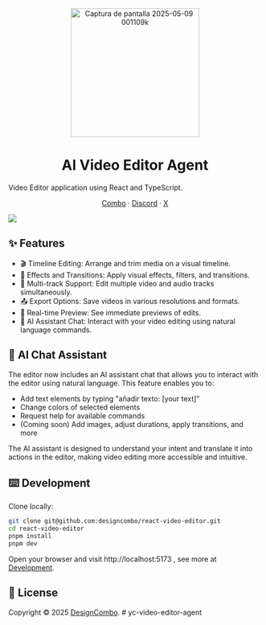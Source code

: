 <div align= "center">
    <img height="256" alt="Captura de pantalla 2025-05-09 001109k" src="https://github.com/user-attachments/assets/ae939d12-9c18-4ea8-ab32-fbe67fbb6063" />
    <h1>AI Video Editor Agent</h1>
</div>

Video Editor application using React and TypeScript.

<p align="center">
    <a href="https://combo.sh/">Combo</a>
    ·
    <a href="https://discord.gg/jrZs3wZyM5">Discord</a>
    ·
    <a href="https://github.com/designcombo/react-video-editor">X</a>
</p>
</div>

[![](https://cdn.designcombo.dev/editor-preview.png)](https://github.com/designcombo/react-video-editor)

## ✨ Features

- 🎬 Timeline Editing: Arrange and trim media on a visual timeline.
- 🌟 Effects and Transitions: Apply visual effects, filters, and transitions.
- 🔀 Multi-track Support: Edit multiple video and audio tracks simultaneously.
- 📤 Export Options: Save videos in various resolutions and formats.
- 👀 Real-time Preview: See immediate previews of edits.
- 🤖 AI Assistant Chat: Interact with your video editing using natural language commands.

## 🤖 AI Chat Assistant

The editor now includes an AI assistant chat that allows you to interact with the editor using natural language. This feature enables you to:

- Add text elements by typing "añadir texto: [your text]"
- Change colors of selected elements
- Request help for available commands
- (Coming soon) Add images, adjust durations, apply transitions, and more

The AI assistant is designed to understand your intent and translate it into actions in the editor, making video editing more accessible and intuitive.

## ⌨️ Development

Clone locally:

```bash
git clone git@github.com:designcombo/react-video-editor.git
cd react-video-editor
pnpm install
pnpm dev
```

Open your browser and visit http://localhost:5173 , see more at [Development](https://github.com/designcombo/react-video-editor/react-video-editor).

## 📝 License

Copyright © 2025 [DesignCombo](https://combo.sh/).
#   y c - v i d e o - e d i t o r - a g e n t 
 
 
